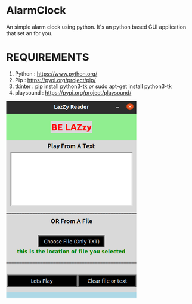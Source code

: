 # AlarmClock
An simple alarm clock using python.
It's an python based GUI application that set an for you.

# REQUIREMENTS

1. Python : https://www.python.org/ 
2. Pip : https://pypi.org/project/pip/
3. tkinter : pip install python3-tk *or* sudo apt-get install python3-tk 
4. playsound : https://pypi.org/project/playsound/

![Alarm Clock](https://raw.githubusercontent.com/IAmSimarpreetSingh/LaZzyReader/main/LazZyReader.png)
